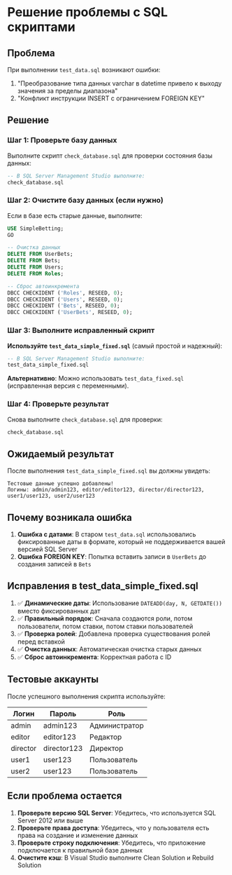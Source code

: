 # Решение проблемы с SQL скриптами

## Проблема
При выполнении `test_data.sql` возникают ошибки:
1. "Преобразование типа данных varchar в datetime привело к выходу значения за пределы диапазона"
2. "Конфликт инструкции INSERT с ограничением FOREIGN KEY"

## Решение

### Шаг 1: Проверьте базу данных
Выполните скрипт `check_database.sql` для проверки состояния базы данных:
```sql
-- В SQL Server Management Studio выполните:
check_database.sql
```

### Шаг 2: Очистите базу данных (если нужно)
Если в базе есть старые данные, выполните:
```sql
USE SimpleBetting;
GO

-- Очистка данных
DELETE FROM UserBets;
DELETE FROM Bets;
DELETE FROM Users;
DELETE FROM Roles;

-- Сброс автоинкремента
DBCC CHECKIDENT ('Roles', RESEED, 0);
DBCC CHECKIDENT ('Users', RESEED, 0);
DBCC CHECKIDENT ('Bets', RESEED, 0);
DBCC CHECKIDENT ('UserBets', RESEED, 0);
```

### Шаг 3: Выполните исправленный скрипт
**Используйте `test_data_simple_fixed.sql`** (самый простой и надежный):
```sql
-- В SQL Server Management Studio выполните:
test_data_simple_fixed.sql
```

**Альтернативно**: Можно использовать `test_data_fixed.sql` (исправленная версия с переменными).

### Шаг 4: Проверьте результат
Снова выполните `check_database.sql` для проверки:
```sql
check_database.sql
```

## Ожидаемый результат

После выполнения `test_data_simple_fixed.sql` вы должны увидеть:
```
Тестовые данные успешно добавлены!
Логины: admin/admin123, editor/editor123, director/director123, user1/user123, user2/user123
```

## Почему возникала ошибка

1. **Ошибка с датами**: В старом `test_data.sql` использовались фиксированные даты в формате, который не поддерживается вашей версией SQL Server
2. **Ошибка FOREIGN KEY**: Попытка вставить записи в `UserBets` до создания записей в `Bets`

## Исправления в test_data_simple_fixed.sql

1. ✅ **Динамические даты**: Использование `DATEADD(day, N, GETDATE())` вместо фиксированных дат
2. ✅ **Правильный порядок**: Сначала создаются роли, потом пользователи, потом ставки, потом ставки пользователей
3. ✅ **Проверка ролей**: Добавлена проверка существования ролей перед вставкой
4. ✅ **Очистка данных**: Автоматическая очистка старых данных
5. ✅ **Сброс автоинкремента**: Корректная работа с ID

## Тестовые аккаунты

После успешного выполнения скрипта используйте:

| Логин | Пароль | Роль |
|-------|--------|------|
| admin | admin123 | Администратор |
| editor | editor123 | Редактор |
| director | director123 | Директор |
| user1 | user123 | Пользователь |
| user2 | user123 | Пользователь |

## Если проблема остается

1. **Проверьте версию SQL Server**: Убедитесь, что используется SQL Server 2012 или выше
2. **Проверьте права доступа**: Убедитесь, что у пользователя есть права на создание и изменение данных
3. **Проверьте строку подключения**: Убедитесь, что приложение подключается к правильной базе данных
4. **Очистите кэш**: В Visual Studio выполните Clean Solution и Rebuild Solution 